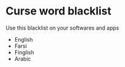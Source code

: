 # Curse word blacklist
Use this blacklist on your softwares and apps

  - English
  - Farsi
  - Finglish
  - Arabic
